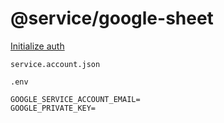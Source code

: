 # @service/google-sheet

[Initialize auth](https://theoephraim.github.io/node-google-spreadsheet/#/guides/authentication)

```shell
service.account.json
```
`.env`
```shell
GOOGLE_SERVICE_ACCOUNT_EMAIL=
GOOGLE_PRIVATE_KEY=
```
